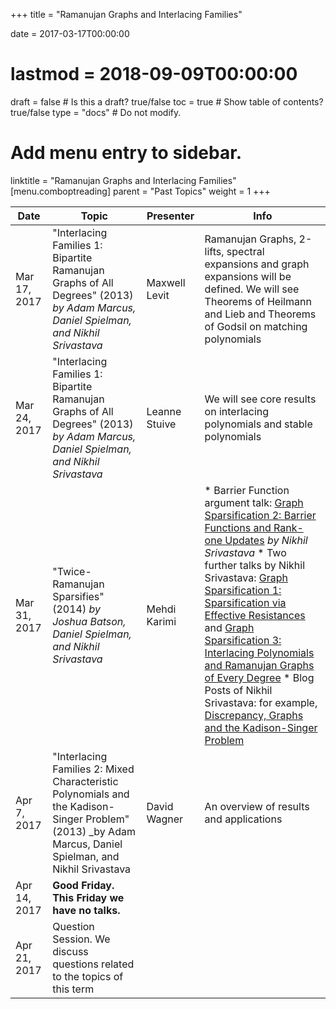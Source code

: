 +++
title = "Ramanujan Graphs and Interlacing Families"

date = 2017-03-17T00:00:00
# lastmod = 2018-09-09T00:00:00

draft = false  # Is this a draft? true/false
toc = true  # Show table of contents? true/false
type = "docs"  # Do not modify.

# Add menu entry to sidebar.
linktitle = "Ramanujan Graphs and Interlacing Families"
[menu.comboptreading]
  parent = "Past Topics"
  weight = 1
+++

| Date         | Topic                                                                                                                                                    | Presenter     | Info                                                                                                                                                                                                                                                                                                                                                                                                                                                                                                                                                                                                                             |
|--------------|----------------------------------------------------------------------------------------------------------------------------------------------------------|---------------|----------------------------------------------------------------------------------------------------------------------------------------------------------------------------------------------------------------------------------------------------------------------------------------------------------------------------------------------------------------------------------------------------------------------------------------------------------------------------------------------------------------------------------------------------------------------------------------------------------------------------------|
| Mar 17, 2017 | "Interlacing Families 1: Bipartite Ramanujan Graphs of All Degrees" (2013) _by Adam Marcus, Daniel Spielman, and Nikhil Srivastava_                      | Maxwell Levit | Ramanujan Graphs, 2-lifts, spectral expansions and graph expansions will be defined. We will see Theorems of Heilmann and Lieb and Theorems of Godsil on matching polynomials                                                                                                                                                                                                                                                                                                                                                                                                                                                    |
| Mar 24, 2017 | "Interlacing Families 1: Bipartite Ramanujan Graphs of All Degrees" (2013) _by Adam Marcus, Daniel Spielman, and Nikhil Srivastava_                      | Leanne Stuive | We will see core results on interlacing polynomials and stable polynomials                                                                                                                                                                                                                                                                                                                                                                                                                                                                                                                                                       |
| Mar 31, 2017 | "Twice-Ramanujan Sparsifies" (2014) _by Joshua Batson, Daniel Spielman, and Nikhil Srivastava_                                                           | Mehdi Karimi  | * Barrier Function argument talk: [Graph Sparsification 2: Barrier Functions and Rank-one Updates](https://youtu.be/r0SGCR7z94s) _by Nikhil Srivastava_ * Two further talks by Nikhil Srivastava: [Graph Sparsification 1: Sparsification via Effective Resistances](https://youtu.be/qXRs8-LouSQ) and [Graph Sparsification 3: Interlacing Polynomials and Ramanujan Graphs of Every Degree](https://youtu.be/YJgCXFj6A0s) * Blog Posts of Nikhil Srivastava: for example, [Discrepancy, Graphs and the Kadison-Singer Problem](https://windowsontheory.org/2013/07/11/discrepancy-graphs-and-the-kadison-singer-conjecture-2/) |
| Apr 7, 2017  | "Interlacing Families 2: Mixed Characteristic Polynomials and the Kadison-Singer Problem" (2013) _by Adam Marcus, Daniel Spielman, and Nikhil Srivastava | David Wagner  | An overview of results and applications                                                                                                                                                                                                                                                                                                                                                                                                                                                                                                                                                                                          |
| Apr 14, 2017 | **Good Friday. This Friday we have no talks.**                                                                                                           |               |                                                                                                                                                                                                                                                                                                                                                                                                                                                                                                                                                                                                                                  |
| Apr 21, 2017 | Question Session. We discuss questions related to the topics of this term                                                                                |               |                                                                                                                                                                                                                                                                                                                                                                                                                                                                                                                                                                                                                                  |
